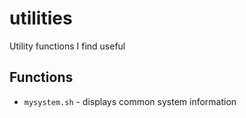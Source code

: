 # utilities

Utility functions I find useful

## Functions

- `mysystem.sh` - displays common system information
